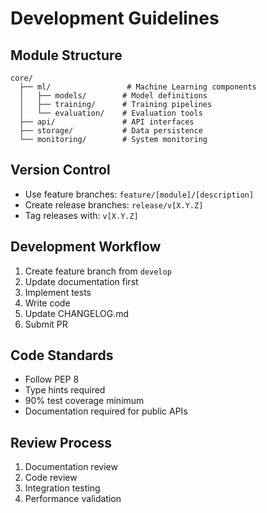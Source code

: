 # Development Guidelines

## Module Structure
```
core/
  ├── ml/                 # Machine Learning components
  │   ├── models/        # Model definitions
  │   ├── training/      # Training pipelines
  │   └── evaluation/    # Evaluation tools
  ├── api/               # API interfaces
  ├── storage/           # Data persistence
  └── monitoring/        # System monitoring
```

## Version Control
- Use feature branches: `feature/[module]/[description]`
- Create release branches: `release/v[X.Y.Z]`
- Tag releases with: `v[X.Y.Z]`

## Development Workflow
1. Create feature branch from `develop`
2. Update documentation first
3. Implement tests
4. Write code
5. Update CHANGELOG.md
6. Submit PR

## Code Standards
- Follow PEP 8
- Type hints required
- 90% test coverage minimum
- Documentation required for public APIs

## Review Process
1. Documentation review
2. Code review
3. Integration testing
4. Performance validation
